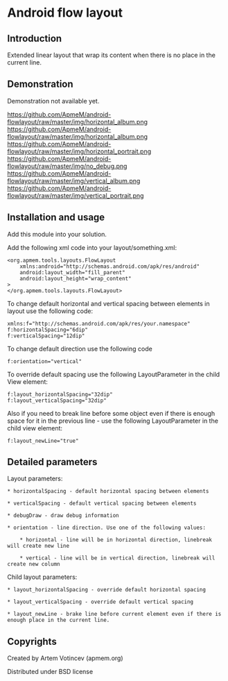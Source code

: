 # Android flow layout

## Introduction

Extended linear layout that wrap its content when there is no place in the current line.

## Demonstration

Demonstration not available yet.

https://github.com/ApmeM/android-flowlayout/raw/master/img/horizontal_album.png
https://github.com/ApmeM/android-flowlayout/raw/master/img/horizontal_album.png
https://github.com/ApmeM/android-flowlayout/raw/master/img/horizontal_portrait.png
https://github.com/ApmeM/android-flowlayout/raw/master/img/no_debug.png
https://github.com/ApmeM/android-flowlayout/raw/master/img/vertical_album.png
https://github.com/ApmeM/android-flowlayout/raw/master/img/vertical_portrait.png


## Installation and usage

Add this module into your solution.

Add the following xml code into your layout/something.xml:

	<org.apmem.tools.layouts.FlowLayout
		xmlns:android="http://schemas.android.com/apk/res/android"
		android:layout_width="fill_parent"
		android:layout_height="wrap_content"
	>
	</org.apmem.tools.layouts.FlowLayout>

To change default horizontal and vertical spacing between elements in layout use the following code:
        
	xmlns:f="http://schemas.android.com/apk/res/your.namespace"
	f:horizontalSpacing="6dip"
	f:verticalSpacing="12dip"

To change default direction use the following code

	f:orientation="vertical"

To override default spacing use the following LayoutParameter in the child View element:

	f:layout_horizontalSpacing="32dip"
	f:layout_verticalSpacing="32dip"

Also if you need to break line before some object even if there is enough space for it in the previous line - use the following LayoutParameter in the child view element:

	f:layout_newLine="true"

## Detailed parameters

Layout parameters:

	* horizontalSpacing - default horizontal spacing between elements

	* verticalSpacing - default vertical spacing between elements

	* debugDraw - draw debug information

	* orientation - line direction. Use one of the following values:

		* horizontal - line will be in horizontal direction, linebreak will create new line

		* vertical - line will be in vertical direction, linebreak will create new column

Child layout parameters:

	* layout_horizontalSpacing - override default horizontal spacing

	* layout_verticalSpacing - override default vertical spacing

	* layout_newLine - brake line before current element even if there is enough place in the current line.

## Copyrights

Created by Artem Votincev (apmem.org)

Distributed under BSD license

